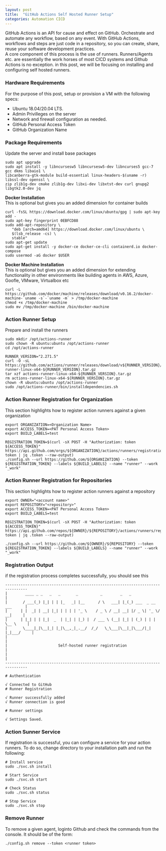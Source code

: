 ```yaml
---
layout: post
title:  "GitHub Actions Self Hosted Runner Setup"
categories: Automation CICD
---
```


GitHub Actions is an API for cause and effect on GitHub. Orchestrate and automate any workflow, based on any event. 
With GitHub Actions, workflows and steps are just code in a repository, so you can create, share, reuse your software 
development practices.
<br>
A core component of this process is the use of runners. Runners/Agents etc. are essentially the work horses of most
CICD systems and Github Actions is no exception. in this post, we will be focusing on installing and configuring 
self hosted runners.  

### **Hardware Requirements**
For the purpose of this post, setup or provision a VM with the following specs:
* Ubuntu 18.04/20.04 LTS.
* Admin Privilleges on the server
* Network and firewall configuration as needed. 
* GitHub Personal Access Token
* GitHub Organization Name

### **Package Requirements**
Update the server and install base packages
```
sudo apt upgrade
sudo apt install -y libncursesw5 libncursesw5-dev libncurses5 gcc-7 gcc dkms libaio1 \
libcanberra-gtk-module build-essential linux-headers-$(uname -r) libssl-dev openssl \
zip zlib1g-dev cmake zlib1g-dev libxi-dev libxtst-dev curl gnupg2 libgtk2.0-dev jq 
```

**Docker Installation**<br>
This is optional but gives you an added dimension for container builds
```
curl -fsSL https://download.docker.com/linux/ubuntu/gpg | sudo apt-key add -
sudo apt-key fingerprint 0EBFCD88
sudo add-apt-repository \
   "deb [arch=amd64] https://download.docker.com/linux/ubuntu \
   $(lsb_release -cs) \
   stable"
sudo apt-get update
sudo apt-get install -y docker-ce docker-ce-cli containerd.io docker-compose
sudo usermod -aG docker $USER
```

**Docker Machine Installation**<br>
This is optional but gives you an added dimension for extending functionality in other environments like building agents
in AWS, Azure, Goofle, VMware, Virtualbox etc
```
curl -L https://github.com/docker/machine/releases/download/v0.16.2/docker-machine-`uname -s`-`uname -m` > /tmp/docker-machine
chmod +x /tmp/docker-machine
sudo mv /tmp/docker-machine /bin/docker-machine
```

### **Action Runner Setup**
Prepare and install the runners
```
sudo mkdir /opt/actions-runner
sudo chown -R ubuntu:ubuntu /opt/actions-runner
cd /opt/actions-runner

RUNNER_VERSION="2.271.5"
curl -O -sL https://github.com/actions/runner/releases/download/v${RUNNER_VERSION}/actions-runner-linux-x64-${RUNNER_VERSION}.tar.gz 
tar xzf actions-runner-linux-x64-${RUNNER_VERSION}.tar.gz
rm actions-runner-linux-x64-${RUNNER_VERSION}.tar.gz
chown -R ubuntu:ubuntu /opt/actions-runner 
sudo /opt/actions-runner/bin/installdependencies.sh
```

### **Action Runner Registration for Organization**
This section highlights how to register action runners against a given organization
```
export ORGANIZATION=<Organization Name>
export ACCESS_TOKEN=<PAT Personal Access Token>
export BUILD_LABELS=test

REGISTRATION_TOKEN=$(curl -sX POST -H "Authorization: token ${ACCESS_TOKEN}" https://api.github.com/orgs/${ORGANIZATION}/actions/runners/registration-token | jq .token --raw-output)
./config.sh --url https://github.com/${ORGANIZATION} --token ${REGISTRATION_TOKEN} --labels ${BUILD_LABELS} --name "runner" --work "_work"
```

### **Action Runner Registration for Repositories**
This section highlights how to register action runners against a repository
```
export OWNER="<account name>"
export REPOSITORY="<repository>"
export ACCESS_TOKEN=<PAT Personal Access Token>
export BUILD_LABELS=test

REGISTRATION_TOKEN=$(curl -sX POST -H "Authorization: token ${ACCESS_TOKEN}" https://api.github.com/repos/${OWNER}/${REPOSITORY}/actions/runners/registration-token | jq .token --raw-output)

./config.sh --url https://github.com/${OWNER}/${REPOSITORY} --token ${REGISTRATION_TOKEN} --labels ${BUILD_LABELS} --name "runner" --work "_work"
```

### **Registration Output**
if the registration process completes successfully, you should see this
```
--------------------------------------------------------------------------------
|        ____ _ _   _   _       _          _        _   _                      |
|       / ___(_) |_| | | |_   _| |__      / \   ___| |_(_) ___  _ __  ___      |
|      | |  _| | __| |_| | | | | '_ \    / _ \ / __| __| |/ _ \| '_ \/ __|     |
|      | |_| | | |_|  _  | |_| | |_) |  / ___ \ (__| |_| | (_) | | | \__ \     |
|       \____|_|\__|_| |_|\__,_|_.__/  /_/   \_\___|\__|_|\___/|_| |_|___/     |
|                                                                              |
|                       Self-hosted runner registration                        |
|                                                                              |
--------------------------------------------------------------------------------

# Authentication

√ Connected to GitHub
# Runner Registration

√ Runner successfully added
√ Runner connection is good

# Runner settings

√ Settings Saved.
```

### **Action Sunner Service**
If registration is successful, you can configure a service for your action runners. To do so, change directory to your installation path
and run the following:
```
# Install service
sudo ./svc.sh install

# Start Service
sudo ./svc.sh start

# Check Status
sudo ./svc.sh status

# Stop Service
sudo ./svc.sh stop
```

### **Remove Runner**
To remove a given agent, loginto Github and check the commands from the console. It should be of the form:
```
./config.sh remove --token <runner token>
```

